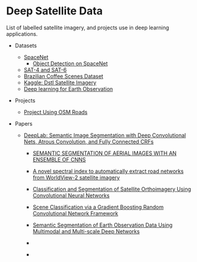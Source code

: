 # Deep Satellite Data 

List of labelled satellite imagery, and projects use in deep learning applications.

- Datasets
    - [SpaceNet](https://aws.amazon.com/public-datasets/spacenet/)
        - [Object Detection on SpaceNet](https://medium.com/the-downlinq/object-detection-on-spacenet-5e691961d257)
    - [SAT-4 and SAT-6](http://csc.lsu.edu/~saikat/deepsat/)
    - [Brazilian Coffee Scenes Dataset](http://www.patreo.dcc.ufmg.br/downloads/brazilian-coffee-dataset/)
    - [Kaggle: Dstl Satellite Imagery](https://www.kaggle.com/c/dstl-satellite-imagery-feature-detection/data])
    - [Deep learning for Earth Observation](https://github.com/nshaud/DeepNetsForEO)

- Projects
    - [Project Using OSM Roads](https://github.com/trailbehind/DeepOSM)
    
- Papers
  - [DeepLab: Semantic Image Segmentation with Deep  Convolutional Nets, Atrous Convolution, and Fully Connected CRFs](https://arxiv.org/abs/1606.00915)
    - [SEMANTIC SEGMENTATION OF AERIAL IMAGES WITH AN ENSEMBLE OF CNNS](http://intanto.net/publications/Marmanis_isprs16.pdf)
    
    - [A novel spectral index to automatically extract road networks from WorldView-2 satellite imagery](http://www.sciencedirect.com/science/article/pii/S111098231400043X)
    - [Classification and Segmentation of Satellite Orthoimagery Using Convolutional Neural Networks](http://www.mdpi.com/2072-4292/8/4/329/html)
    - [Scene Classification via a Gradient Boosting Random Convolutional Network Framework](https://www.researchgate.net/publication/283523609_Scene_Classification_via_a_Gradient_Boosting_Random_Convolutional_Network_Framework)
    - [Semantic Segmentation of Earth Observation Data Using Multimodal and Multi-scale Deep Networks](https://arxiv.org/abs/1609.06846)
    - []()
    - []()